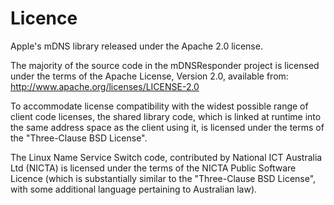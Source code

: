 # Licence

Apple's mDNS library released under the Apache 2.0 license.

The majority of the source code in the mDNSResponder project is licensed
under the terms of the Apache License, Version 2.0, available from:
   <http://www.apache.org/licenses/LICENSE-2.0>

To accommodate license compatibility with the widest possible range
of client code licenses, the shared library code, which is linked
at runtime into the same address space as the client using it, is
licensed under the terms of the "Three-Clause BSD License".

The Linux Name Service Switch code, contributed by National ICT
Australia Ltd (NICTA) is licensed under the terms of the NICTA Public
Software Licence (which is substantially similar to the "Three-Clause
BSD License", with some additional language pertaining to Australian law).

